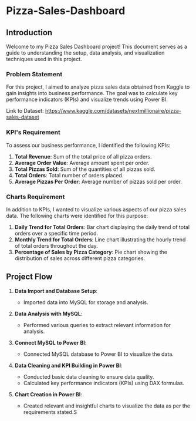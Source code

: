 # Pizza-Sales-Dashboard
## Introduction
Welcome to my Pizza Sales Dashboard project! This document serves as a guide to understanding the setup, data analysis, and visualization techniques used in this project.

### Problem Statement
For this project, I aimed to analyze pizza sales data obtained from Kaggle to gain insights into business performance. The goal was to calculate key performance indicators (KPIs) and visualize trends using Power BI.

Link to Dataset: https://www.kaggle.com/datasets/nextmillionaire/pizza-sales-dataset

### KPI's Requirement
To assess our business performance, I identified the following KPIs:
1. **Total Revenue**: Sum of the total price of all pizza orders.
2. **Average Order Value**: Average amount spent per order.
3. **Total Pizzas Sold**: Sum of the quantities of all pizzas sold.
4. **Total Orders**: Total number of orders placed.
5. **Average Pizzas Per Order**: Average number of pizzas sold per order.

### Charts Requirement
In addition to KPIs, I wanted to visualize various aspects of our pizza sales data. The following charts were identified for this purpose:
1. **Daily Trend for Total Orders**: Bar chart displaying the daily trend of total orders over a specific time period.
2. **Monthly Trend for Total Orders**: Line chart illustrating the hourly trend of total orders throughout the day.
3. **Percentage of Sales by Pizza Category**: Pie chart showing the distribution of sales across different pizza categories.

## Project Flow
1. **Data Import and Database Setup**: 
   - Imported data into MySQL for storage and analysis.

2. **Data Analysis with MySQL**:
   - Performed various queries to extract relevant information for analysis.

3. **Connect MySQL to Power BI**:
   - Connected MySQL database to Power BI to visualize the data.

4. **Data Cleaning and KPI Building in Power BI**:
   - Conducted basic data cleaning to ensure data quality.
   - Calculated key performance indicators (KPIs) using DAX formulas.

5. **Chart Creation in Power BI**:
   - Created relevant and insightful charts to visualize the data as per the requirements stated.S
